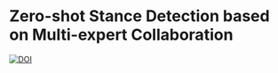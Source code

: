 # Zero-shot Stance Detection based on Multi-expert Collaboration
 
[![DOI](https://zenodo.org/badge/829833069.svg)](https://zenodo.org/doi/10.5281/zenodo.12785864)
